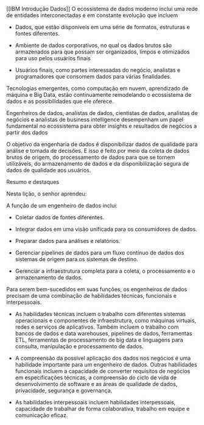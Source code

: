 [[IBM Introdução Dados]]
O ecossistema de dados moderno inclui uma rede de entidades interconectadas e em constante evolução que incluem

- Dados, que estão disponíveis em uma série de formatos, estruturas e fontes diferentes.
    
- Ambiente de dados corporativos, no qual os dados brutos são armazenados para que possam ser organizados, limpos e otimizados para uso pelos usuários finais
    
- Usuários finais, como partes interessadas do negócio, analistas e programadores que consomem dados para várias finalidades.
    

Tecnologias emergentes, como computação em nuvem, aprendizado de máquina e Big Data, estão continuamente remodelando o ecossistema de dados e as possibilidades que ele oferece.

Engenheiros de dados, analistas de dados, cientistas de dados, analistas de negócios e analistas de business intelligence desempenham um papel fundamental no ecossistema para obter insights e resultados de negócios a partir dos dados

O objetivo da engenharia de dados é disponibilizar dados de qualidade para análise e tomada de decisões. E isso é feito por meio da coleta de dados brutos de origem, do processamento de dados para que se tornem utilizáveis, do armazenamento de dados e da disponibilização segura de dados de qualidade aos usuários.


Resumo e destaques

Nesta lição, o senhor aprendeu:

A função de um engenheiro de dados inclui:

- Coletar dados de fontes diferentes.
    
- Integrar dados em uma visão unificada para os consumidores de dados.
    
- Preparar dados para análises e relatórios.
    
- Gerenciar pipelines de dados para um fluxo contínuo de dados dos sistemas de origem para os sistemas de destino.
    
- Gerenciar a infraestrutura completa para a coleta, o processamento e o armazenamento de dados.
    

Para serem bem-sucedidos em suas funções, os engenheiros de dados precisam de uma combinação de habilidades técnicas, funcionais e interpessoais.

- As habilidades técnicas incluem o trabalho com diferentes sistemas operacionais e componentes de infraestrutura, como máquinas virtuais, redes e serviços de aplicativos. Também incluem o trabalho com bancos de dados e data warehouses, pipelines de dados, ferramentas ETL, ferramentas de processamento de big data e linguagens para consulta, manipulação e processamento de dados.
    
- A compreensão da possível aplicação dos dados nos negócios é uma habilidade importante para um engenheiro de dados. Outras habilidades funcionais incluem a capacidade de converter requisitos de negócios em especificações técnicas, a compreensão do ciclo de vida de desenvolvimento de software e as áreas de qualidade de dados, privacidade, segurança e governança.
    
- As habilidades interpessoais incluem habilidades interpessoais, capacidade de trabalhar de forma colaborativa, trabalho em equipe e comunicação eficaz.